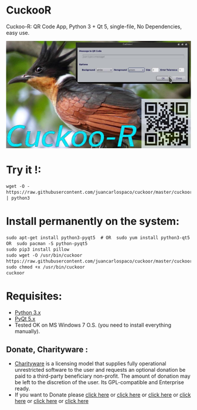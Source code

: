 CuckooR
=======

Cuckoo-R: QR Code App, Python 3 + Qt 5, single-file, No Dependencies, easy use.


![screenshot](https://raw.githubusercontent.com/juancarlospaco/cuckoor/master/temp.jpg)


# Try it !:

```
wget -O - https://raw.githubusercontent.com/juancarlospaco/cuckoor/master/cuckoor.py | python3
```

# Install permanently on the system:

```
sudo apt-get install python3-pyqt5  # OR  sudo yum install python3-qt5  OR  sudo pacman -S python-pyqt5
sudo pip3 install pillow
sudo wget -O /usr/bin/cuckoor https://raw.githubusercontent.com/juancarlospaco/cuckoor/master/cuckoor.py
sudo chmod +x /usr/bin/cuckoor
cuckoor
```

# Requisites:

- [Python 3.x](https://www.python.org "Python Homepage")
- [PyQt 5.x](http://www.riverbankcomputing.co.uk/software/pyqt/download5 "PyQt5 Homepage")
- Tested OK on MS Windows 7 O.S. (you need to install everything manually).

Donate, Charityware :
---------------------

- [Charityware](https://en.wikipedia.org/wiki/Donationware) is a licensing model that supplies fully operational unrestricted software to the user and requests an optional donation be paid to a third-party beneficiary non-profit. The amount of donation may be left to the discretion of the user. Its GPL-compatible and Enterprise ready.
- If you want to Donate please [click here](http://www.icrc.org/eng/donations/index.jsp) or [click here](http://www.atheistalliance.org/support-aai/donate) or [click here](http://www.msf.org/donate) or [click here](http://richarddawkins.net/) or [click here](http://www.supportunicef.org/) or [click here](http://www.amnesty.org/en/donate)
